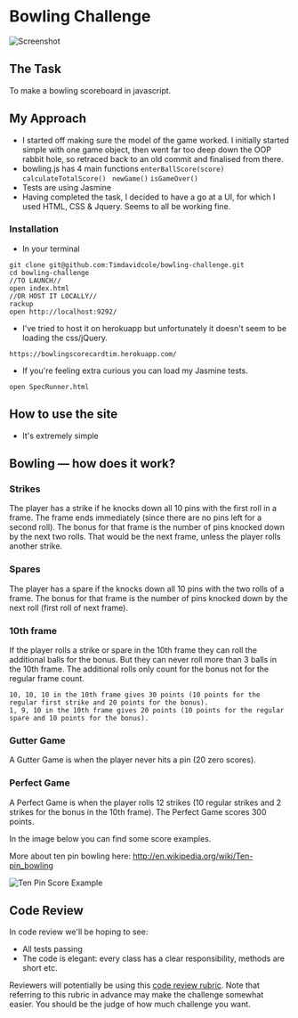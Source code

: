 
Bowling Challenge
=================

![Screenshot](https://path_to_your_image)

## The Task

To make a bowling scoreboard in javascript.

## My Approach

- I started off making sure the model of the game worked. I initially started simple with one game object, then went far too deep down the OOP rabbit hole, so retraced back to an old commit and finalised from there.
- bowling.js has 4 main functions ``` enterBallScore(score) ``` 
```calculateTotalScore() ```
```newGame()```
```isGameOver()```
- Tests are using Jasmine
- Having completed the task, I decided to have a go at a UI, for which I used HTML, CSS & Jquery.  Seems to all be working fine.

### Installation

- In your terminal
```
git clone git@github.com:Timdavidcole/bowling-challenge.git
cd bowling-challenge
//TO LAUNCH//
open index.html
//OR HOST IT LOCALLY//
rackup
open http://localhost:9292/
```
- I've tried to host it on herokuapp but unfortunately it doesn't seem to be loading the css/jQuery.
```
https://bowlingscorecardtim.herokuapp.com/
```
- If you're feeling extra curious you can load my Jasmine tests.
```
open SpecRunner.html
```

## How to use the site

- It's extremely simple 

## Bowling — how does it work?

### Strikes

The player has a strike if he knocks down all 10 pins with the first roll in a frame. The frame ends immediately (since there are no pins left for a second roll). The bonus for that frame is the number of pins knocked down by the next two rolls. That would be the next frame, unless the player rolls another strike.

### Spares

The player has a spare if the knocks down all 10 pins with the two rolls of a frame. The bonus for that frame is the number of pins knocked down by the next roll (first roll of next frame).

### 10th frame

If the player rolls a strike or spare in the 10th frame they can roll the additional balls for the bonus. But they can never roll more than 3 balls in the 10th frame. The additional rolls only count for the bonus not for the regular frame count.

    10, 10, 10 in the 10th frame gives 30 points (10 points for the regular first strike and 20 points for the bonus).
    1, 9, 10 in the 10th frame gives 20 points (10 points for the regular spare and 10 points for the bonus).

### Gutter Game

A Gutter Game is when the player never hits a pin (20 zero scores).

### Perfect Game

A Perfect Game is when the player rolls 12 strikes (10 regular strikes and 2 strikes for the bonus in the 10th frame). The Perfect Game scores 300 points.

In the image below you can find some score examples.

More about ten pin bowling here: http://en.wikipedia.org/wiki/Ten-pin_bowling

![Ten Pin Score Example](images/example_ten_pin_scoring.png)

## Code Review

In code review we'll be hoping to see:

* All tests passing
* The code is elegant: every class has a clear responsibility, methods are short etc.

Reviewers will potentially be using this [code review rubric](docs/review.md).  Note that referring to this rubric in advance may make the challenge somewhat easier.  You should be the judge of how much challenge you want.
